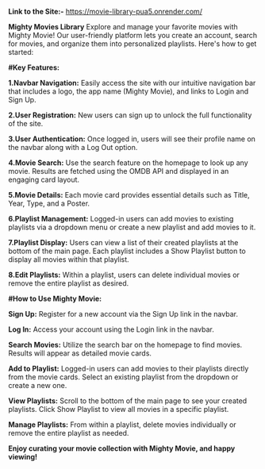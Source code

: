 **Link to the Site:-** https://movie-library-pua5.onrender.com/

**Mighty Movies Library**
Explore and manage your favorite movies with Mighty Movie! Our user-friendly platform lets you create an account, search for movies, and organize them into personalized playlists. Here's how to get started:

**#Key Features:**

**1.Navbar Navigation:** 
Easily access the site with our intuitive navigation bar that includes a logo, the app name (Mighty Movie), and links to Login and Sign Up.

**2.User Registration:**
New users can sign up to unlock the full functionality of the site.

**3.User Authentication:** 
Once logged in, users will see their profile name on the navbar along with a Log Out option.

**4.Movie Search:** 
Use the search feature on the homepage to look up any movie. Results are fetched using the OMDB API and displayed in an engaging card layout.

**5.Movie Details:** 
Each movie card provides essential details such as Title, Year, Type, and a Poster.

**6.Playlist Management:** 
Logged-in users can add movies to existing playlists via a dropdown menu or create a new playlist and add movies to it.

**7.Playlist Display:** 
Users can view a list of their created playlists at the bottom of the main page. Each playlist includes a Show Playlist button to display all movies within that playlist.

**8.Edit Playlists:** 
Within a playlist, users can delete individual movies or remove the entire playlist as desired.


**#How to Use Mighty Movie:**


**Sign Up:** Register for a new account via the Sign Up link in the navbar.

**Log In:** Access your account using the Login link in the navbar.

**Search Movies:** Utilize the search bar on the homepage to find movies. Results will appear as detailed movie cards.

**Add to Playlist:** Logged-in users can add movies to their playlists directly from the movie cards. Select an existing playlist from the dropdown or create a new one.

**View Playlists:** Scroll to the bottom of the main page to see your created playlists. Click Show Playlist to view all movies in a specific playlist.

**Manage Playlists:** From within a playlist, delete movies individually or remove the entire playlist as needed.

**Enjoy curating your movie collection with Mighty Movie, and happy viewing!**
